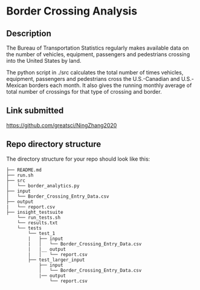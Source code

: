 # Border Crossing Analysis

## Description
The Bureau of Transportation Statistics regularly makes available data on the number of vehicles, equipment, passengers and pedestrians crossing into the United States by land.

The python script in ./src calculates the total number of times vehicles, equipment, passengers and pedestrians cross the U.S.-Canadian and U.S.-Mexican borders each month. It also gives the running monthly average of total number of crossings for that type of crossing and border.

## Link submitted
https://github.com/greatsci/NingZhang2020

## Repo directory structure

The directory structure for your repo should look like this:

    ├── README.md
    ├── run.sh
    ├── src
    │   └── border_analytics.py
    ├── input
    │   └── Border_Crossing_Entry_Data.csv
    ├── output
    |   └── report.csv
    ├── insight_testsuite
        └── run_tests.sh
        └── results.txt
        └── tests
            └── test_1
            |   ├── input
            |   │   └── Border_Crossing_Entry_Data.csv
            |   |__ output
            |   │   └── report.csv
            ├── test_larger_input
                ├── input
                │   └── Border_Crossing_Entry_Data.csv
                |── output
                    └── report.csv

